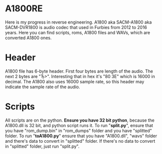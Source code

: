 # A1800RE
Here is my progress in reverse engineering. A1800 aka SACM-A1800 aka SACM-DVR1800 is audio codec that used in Furbies from 2012 to 2016 years. Here you can find scripts, roms, A1800 files and WAVs, which are converted A1800 ones.

# Header
A1800 file has 6-byte header. First four bytes are length of the audio. The next 2 bytes are "Ђ>". Interesting that in hex it's "80 3E" which is 16000 in decimal. The A1800 also uses 16000 sample rate, so this header may indicate the sample rate of the audio.

# Scripts
All scripts are on the python. **Ensure you have 32 bit python**, because the A1800.dll is 32 bit, and python script runs it. To run "**split.py**", ensure that you have "rom_dump.bin" in "rom_dumps" folder and you have "splitted" folder. To run "**toA1800.py**" ensure that you have "A1800.dll", "wavs" folder and there's data to convert in "splitted" folder. If there's no data to convert in "splitted" folder, just run "split.py".
